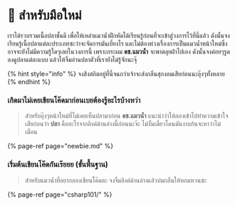 # 👶 สำหรับมือใหม่

เราได้รวบรวมเนื้อปลาชั้นดี เพื่อให้เหล่าแมวน้ำฝึกหัดได้เรียนรู้ก่อนที่จะเข้าสู่วงการไว้ที่นี่แล้ว ดังนั้นจงเรียนรู้เนื้อปลาแต่ละประเภทซะว่าจะจัดการมันเยี่ยงไร และไม่ต้องห่วงเรื่องการเป็นแมวน้ำหน้าใหม่ซึ่งอาจจะยังไม่มีความรู้ใดๆเลยในวงการนี้ เพราะกระผม **ดช.แมวน้ำ** จะพาตลุยฝ่าไปเอง ดังนั้นจงค่อยๆรูดลงดูปลาแต่ละแบบ แล้วให้จิ้มอ่านปลาตัวที่เรายังไม่รู้จักนะจุ๊

{% hint style="info" %}
จงสิงสถิตอยู่ที่นี่จนกว่าเจ้าจะส่งกลิ่นสุกงอมเสียก่อนนะอุ๊งๆทั้งหลาย
{% endhint %}

### เกิดมาไม่เคยเขียนโค๊ดมาก่อนเบยต้องรู้อะไรบ้างหว่า

> สำหรับอุ๊งๆหน้าใหม่ที่ไม่เคยเห็นปลามาก่อน **ดช.แมวน้ำ** แนะนำว่าให้ลองเข้าไปทำความเข้าใจเสียก่อนว่า **ปลา** คืออะไรจากลิงค์ด้านล่างนี้ก่อนนะจ๊ะ ไม่งั้นเดี๋ยวโดนมันงาบก้นจะหาว่าไม่เตือน

{% page-ref page="newbie.md" %}

### เริ่มต้นเขียนโค๊ดกันเร๊ยยย \(ขั้นพื้นฐาน\)

> สำหรับแมวน้ำที่อยากลองเขียนโค๊ดละ จงจิ้มลิงค์ด้านล่างแล้วบ่มกลิ่นให้หอมหวนซะ

{% page-ref page="csharp101/" %}



